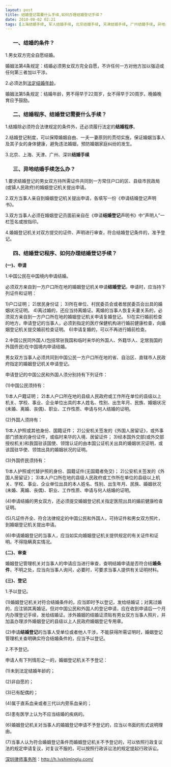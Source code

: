 ```yaml
---
layout: post
title: 结婚登记需要什么手续,如何办理结婚登记手续？
date: 2010-08-02 02:21
tags: [上海结婚手续, 军人结婚手续, 北京结婚手续, 天津结婚手续, 广州结婚手续, 异地结婚手续怎么办, 深圳离婚律师咨询, 深圳结婚手续, 登记注册结婚手续, 结婚条件, 结婚登记程序, 结婚登记需要什么证件材料, 结婚程序]
---
```

<ol>
<h3>一、结婚的条件？</h3>
</ol>
1.男女双方完全自愿结婚。

婚姻法第4条规定：结婚必须男女双方完全自愿，不许任何一方对他方加以强迫或任何第三者加以干涉。

2.必须达到<a href="http://h.lvshiminglu.com/law/189.html" target="_blank">法定结婚年龄</a>。

婚姻法第5条规定：结婚年龄，男不得早于22周岁，女不得早于20周岁。晚婚晚育应予鼓励。
<ol>
<h3>二、结婚程序、结婚登记需要什么手续？</h3>
</ol>
1.结婚除必须符合法律规定的条件外，还必须履行法定的<strong>结婚程序</strong>。

2.结婚登记制度，可以保障婚姻自由、一夫一妻原则的贯彻实施，保证婚姻当事人及其子女的身体健康，避免违法婚姻，预防婚姻家庭纠纷的发生。

3.北京、上海、天津、广州、深圳<strong>结婚手续</strong>
<ol>
<h3>三、异地结婚手续怎么办？</h3>
</ol>
1.要求结婚登记的男女双方持所需证件共同到一方常住户口的区、县级市民政局(或镇人民政府)的婚姻登记机关提出申请。

2.双方当事人亲自到婚姻登记机关提出申请，各填写一份《申请结婚登记声明书》。

3.双方当事人必须在婚姻登记员面前亲自在《申请<strong>结婚登记</strong>声明书》中“声明人”一栏签名或按指印。

4.婚姻登记机关对双方提交的证件、声明进行审查，符合结婚登记条件的，准予登记。
<ol>
<h3>四、结婚登记程序、如何办理结婚登记手续？</h3>
</ol>
<strong>(一)、申请</strong>

1.中国公民在中国境内申请结婚。

必须双方亲自到一方户口所在地的婚姻登记机关申请<strong>结婚登记</strong>，申请时，应当持下列证件和证明：

1)户口证明；
2)居民身份证；
3)所在单位、村民委员会或者居民委员会出具的婚姻状况证明。
4)离过婚的，还应当持离婚证。离婚的当事人恢复夫妻关系的，必须双方亲自到一方户口所在地的婚姻登记机关申请复婚登记。
5)在实行婚前检查的地方，申请登记的当事人，必须到指定的医疗保健机构进行婚前健康检查，向婚姻登记机关提交婚前检查证明。
6)申请复婚的，可以不再进行婚前检查。

2.中国公民同外国人(包括常驻我国和临时来华的外国人、外籍华人、定居我国的外国侨民)在中国境内申请结婚。

男女双方当事人必须共同到中国公民一方户口所在地的省、自治区、直辖市人民政府指定的婚姻登记机关申请登记。

申请登记的中国公民和外国人须分别持有下列证件：

(1)中国公民须持有：

1)本人户籍证明；
2)本人户口所在地的县级人民政府或工作所在单位的县级以上机关、学校、事业、企业单位出具的本人姓名、性别、出生年月、民族、婚姻状况(未婚、离婚、丧偶)、职业、工作性质、申请与何人结婚的证明。

(2)外国人须持有：

1)本人护照或其他身份、国籍证件；
2)公安机关签发的《外国人居留证》，或外事部门颁发的身份证件，或临时来华的入境、居留证件；
3)经本国外交部(或外交部授权机关)和我国驻该国使、领馆认证的由本国公证机关出具的婚姻状况证明，或该国驻华使、领馆出具的婚姻状况的证明。

(3)外国侨民须持有：

1)本人护照或代替护照的身份、国籍证件(无国籍者免交)；
2)公安机关签发的《外国人居留证》；
3)本人户口所在地的县级人民政府或工作所在单位的县级以上机关、学校、事业、企业单位出具的本人姓名、性别、出生年月、民族、婚姻状况(未婚、离婚、丧偶)、职业、工作性质、申请与何人结婚的证明。

(4)申请结婚的男女双方，还必须提交婚姻登记机关指定医院出具的婚前健康检查证明。

(5)凡证件齐全、符合法律规定的中国公民和外国人，可持证件和男女双方照片，到婚姻登记机关提出申请。

(6)申请婚姻登记的当事人，应当如实向婚姻登记机关提供规定的有关证件和证明，不得隐瞒真实情况。

<strong>(二)、审查</strong>

婚姻登记管理机关对当事人的申请应当进行审查，查明结婚申请是否符合结<strong>婚条件</strong>，不明之处，应当向当事人询问，必要时，可要求当事人提供有关证明材料。

<strong>(三)、登记</strong>

1.予以登记。

(1)婚姻登记机关对符合结婚条件的，应当即时予以登记，发给结婚证；对离过婚的，应注销其离婚证。但对中国公民和外国人的登记申请，应在收到申请后一个月内办理登记手续，发给结婚证。涉外婚姻的结婚证须贴有男女双方当事人照片，并加盖办理涉外婚姻登记的县级以上人民政府婚姻登记专用章。

(2)申请<strong>结婚登记</strong>的当事人受单位或者他人干涉，不能获得所需证明时，婚姻登记管理机关查明确实符合结婚条件的，应当予以登记。

2.不予登记。

申请人有下列情形之一的，婚姻登记机关不予登记：

(1)未到法定结婚年龄的；

(2)非自愿的；

(3)已有配偶的；

(4)属于直系血亲或者三代以内旁系血亲的；

(5)患有医学上认为不应当结婚的疾病的。

(6)婚姻登记机关对当事人的婚姻登记申请不予登记的，应当以书面的形式说明理由。

(7)当事人认为符合婚姻登记条件而婚姻登记机关不予登记的，可以依照行政复议法的规定申请复议，对复议不服的，可以按照行政诉讼法的规定提起行政诉讼。

<a href="http://h.lvshiminglu.com/">深圳律师事务所</a>：<a href="http://h.lvshiminglu.com/">http://h.lvshiminglu.com/</a>

